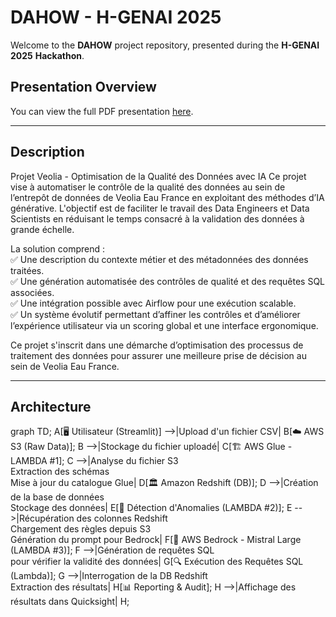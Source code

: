 # DAHOW - H-GENAI 2025

Welcome to the **DAHOW** project repository, presented during the **H-GENAI** **2025** **Hackathon**.

## Presentation Overview

You can view the full PDF presentation [here](./assets/DAHOW.pdf).

---

## Description

Projet Veolia - Optimisation de la Qualité des Données avec IA
Ce projet vise à automatiser le contrôle de la qualité des données au sein de l’entrepôt de données de Veolia Eau France en exploitant des méthodes d’IA générative. L'objectif est de faciliter le travail des Data Engineers et Data Scientists en réduisant le temps consacré à la validation des données à grande échelle.

La solution comprend :  
✅ Une description du contexte métier et des métadonnées des données traitées.  
✅ Une génération automatisée des contrôles de qualité et des requêtes SQL associées.  
✅ Une intégration possible avec Airflow pour une exécution scalable.  
✅ Un système évolutif permettant d’affiner les contrôles et d’améliorer l’expérience utilisateur via un scoring global et une interface ergonomique.

Ce projet s'inscrit dans une démarche d’optimisation des processus de traitement des données pour assurer une meilleure prise de décision au sein de Veolia Eau France.

---

## Architecture

graph TD;
    A[🖥 Utilisateur (Streamlit)] -->|Upload d'un fichier CSV| B[☁ AWS S3 (Raw Data)];
    B -->|Stockage du fichier uploadé| C[🏗 AWS Glue - LAMBDA #1];
    C -->|Analyse du fichier S3 <br> Extraction des schémas <br> Mise à jour du catalogue Glue| D[🏛 Amazon Redshift (DB)];
    D -->|Création de la base de données <br> Stockage des données| E[🧐 Détection d'Anomalies (LAMBDA #2)];
    E -->|Récupération des colonnes Redshift <br> Chargement des règles depuis S3 <br> Génération du prompt pour Bedrock| F[🤖 AWS Bedrock - Mistral Large (LAMBDA #3)];
    F -->|Génération de requêtes SQL <br> pour vérifier la validité des données| G[🔍 Exécution des Requêtes SQL (Lambda)];
    G -->|Interrogation de la DB Redshift <br> Extraction des résultats| H[📊 Reporting & Audit];
    H -->|Affichage des résultats dans Quicksight| H;
